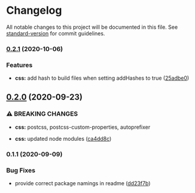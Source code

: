 # Changelog

All notable changes to this project will be documented in this file. See [standard-version](https://github.com/conventional-changelog/standard-version) for commit guidelines.

### [0.2.1](https://github.com/factorial-io/fstack/compare/css/v0.2.0...css/v0.2.1) (2020-10-06)


### Features

* **css:** add hash to build files when setting addHashes to true ([25adbe0](https://github.com/factorial-io/fstack/commit/25adbe0f3f25b53983669a9ef385b7dfde63a54c))

## [0.2.0](https://github.com/factorial-io/fstack/compare/css/v0.1.1...css/v0.2.0) (2020-09-23)


### ⚠ BREAKING CHANGES

* **css:** postcss, postcss-custom-properties, autoprefixer

* **css:** updated node modules ([ca4dd8c](https://github.com/factorial-io/fstack/commit/ca4dd8c6541b270c1cbff39ab50035d0d5b4b68d))

### 0.1.1 (2020-09-09)


### Bug Fixes

* provide correct package namings in readme ([dd23f7b](https://github.com/factorial-io/fstack/commit/dd23f7b32534dba5600559d8b1355113a4509a8d))
